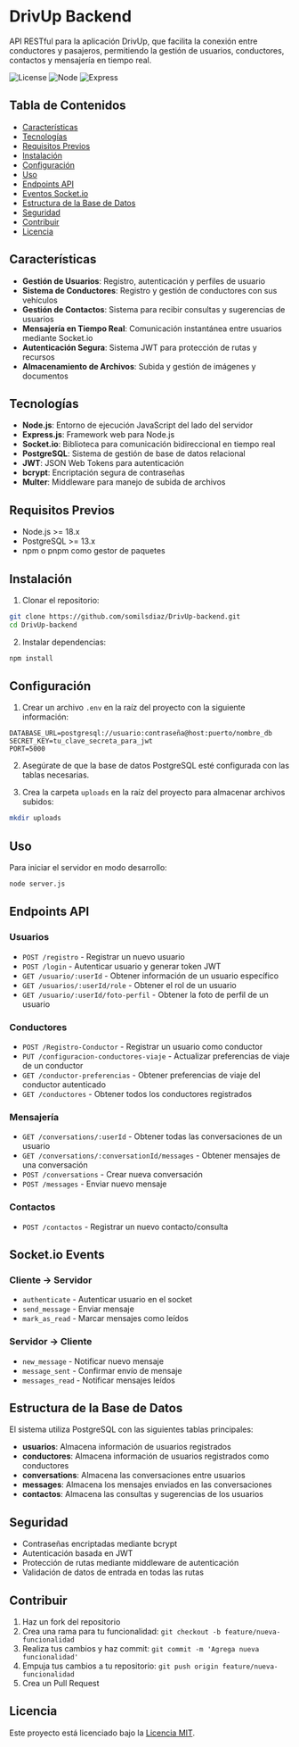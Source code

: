 # DrivUp Backend

API RESTful para la aplicación DrivUp, que facilita la conexión entre conductores y pasajeros, permitiendo la gestión de usuarios, conductores, contactos y mensajería en tiempo real.

![License](https://img.shields.io/badge/license-MIT-blue.svg)
![Node](https://img.shields.io/badge/node->=18.x-brightgreen.svg)
![Express](https://img.shields.io/badge/express-^4.21.2-lightgrey.svg)

## Tabla de Contenidos

- [Características](#características)
- [Tecnologías](#tecnologías)
- [Requisitos Previos](#requisitos-previos)
- [Instalación](#instalación)
- [Configuración](#configuración)
- [Uso](#uso)
- [Endpoints API](#endpoints-api)
- [Eventos Socket.io](#socketio-events)
- [Estructura de la Base de Datos](#estructura-de-la-base-de-datos)
- [Seguridad](#seguridad)
- [Contribuir](#contribuir)
- [Licencia](#licencia)

## Características

- **Gestión de Usuarios**: Registro, autenticación y perfiles de usuario
- **Sistema de Conductores**: Registro y gestión de conductores con sus vehículos
- **Gestión de Contactos**: Sistema para recibir consultas y sugerencias de usuarios
- **Mensajería en Tiempo Real**: Comunicación instantánea entre usuarios mediante Socket.io
- **Autenticación Segura**: Sistema JWT para protección de rutas y recursos
- **Almacenamiento de Archivos**: Subida y gestión de imágenes y documentos

## Tecnologías

- **Node.js**: Entorno de ejecución JavaScript del lado del servidor
- **Express.js**: Framework web para Node.js
- **Socket.io**: Biblioteca para comunicación bidireccional en tiempo real
- **PostgreSQL**: Sistema de gestión de base de datos relacional
- **JWT**: JSON Web Tokens para autenticación
- **bcrypt**: Encriptación segura de contraseñas
- **Multer**: Middleware para manejo de subida de archivos

## Requisitos Previos

- Node.js >= 18.x
- PostgreSQL >= 13.x
- npm o pnpm como gestor de paquetes

## Instalación

1. Clonar el repositorio:
```bash
git clone https://github.com/somilsdiaz/DrivUp-backend.git
cd DrivUp-backend
```

2. Instalar dependencias:
```bash
npm install
```

## Configuración

1. Crear un archivo `.env` en la raíz del proyecto con la siguiente información:
```
DATABASE_URL=postgresql://usuario:contraseña@host:puerto/nombre_db
SECRET_KEY=tu_clave_secreta_para_jwt
PORT=5000
```

2. Asegúrate de que la base de datos PostgreSQL esté configurada con las tablas necesarias. 

3. Crea la carpeta `uploads` en la raíz del proyecto para almacenar archivos subidos:
```bash
mkdir uploads
```

## Uso

Para iniciar el servidor en modo desarrollo:

```bash
node server.js
```

## Endpoints API

### Usuarios

- `POST /registro` - Registrar un nuevo usuario
- `POST /login` - Autenticar usuario y generar token JWT
- `GET /usuario/:userId` - Obtener información de un usuario específico
- `GET /usuarios/:userId/role` - Obtener el rol de un usuario
- `GET /usuario/:userId/foto-perfil` - Obtener la foto de perfil de un usuario

### Conductores

- `POST /Registro-Conductor` - Registrar un usuario como conductor
- `PUT /configuracion-conductores-viaje` - Actualizar preferencias de viaje de un conductor
- `GET /conductor-preferencias` - Obtener preferencias de viaje del conductor autenticado
- `GET /conductores` - Obtener todos los conductores registrados

### Mensajería

- `GET /conversations/:userId` - Obtener todas las conversaciones de un usuario
- `GET /conversations/:conversationId/messages` - Obtener mensajes de una conversación
- `POST /conversations` - Crear nueva conversación
- `POST /messages` - Enviar nuevo mensaje

### Contactos

- `POST /contactos` - Registrar un nuevo contacto/consulta

## Socket.io Events

### Cliente → Servidor
- `authenticate` - Autenticar usuario en el socket
- `send_message` - Enviar mensaje
- `mark_as_read` - Marcar mensajes como leídos

### Servidor → Cliente
- `new_message` - Notificar nuevo mensaje
- `message_sent` - Confirmar envío de mensaje
- `messages_read` - Notificar mensajes leídos

## Estructura de la Base de Datos

El sistema utiliza PostgreSQL con las siguientes tablas principales:

- **usuarios**: Almacena información de usuarios registrados
- **conductores**: Almacena información de usuarios registrados como conductores
- **conversations**: Almacena las conversaciones entre usuarios
- **messages**: Almacena los mensajes enviados en las conversaciones
- **contactos**: Almacena las consultas y sugerencias de los usuarios

## Seguridad

- Contraseñas encriptadas mediante bcrypt
- Autenticación basada en JWT
- Protección de rutas mediante middleware de autenticación
- Validación de datos de entrada en todas las rutas

## Contribuir

1. Haz un fork del repositorio
2. Crea una rama para tu funcionalidad: `git checkout -b feature/nueva-funcionalidad`
3. Realiza tus cambios y haz commit: `git commit -m 'Agrega nueva funcionalidad'`
4. Empuja tus cambios a tu repositorio: `git push origin feature/nueva-funcionalidad`
5. Crea un Pull Request

## Licencia

Este proyecto está licenciado bajo la [Licencia MIT](LICENSE). 